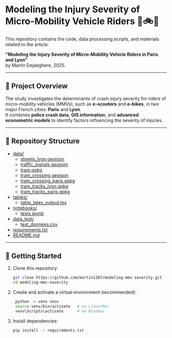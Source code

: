 # Modeling the Injury Severity of Micro-Mobility Vehicle Riders 🛴🚲💥

This repository contains the code, data processing scripts, and materials related to the article:

**"Modeling the Injury Severity of Micro-Mobility Vehicle Riders in Paris and Lyon"**  
by Martin Dejaeghere, 2025.

---

## 📖 Project Overview
The study investigates the determinants of crash injury severity for riders of micro-mobility vehicles (MMVs), such as **e-scooters** and **e-bikes**, in two major French cities: **Paris** and **Lyon**.  
It combines **police crash data**, **GIS information**, and **advanced econometric models** to identify factors influencing the severity of injuries.

---

## 📂 Repository Structure

- [data/](data/)
  - [streets_lyon.geojson](data/streets_lyon.geojson)
  - [traffic_signals.geojson](data/traffic_signals.geojson)
  - [tram.gpkg](data/tram.gpkg)
  - [tram_crossing.geojson](data/tram_crossing.geojson)
  - [tram_crossing_paris.gpkg](data/tram_crossing_paris.gpkg)
  - [tram_tracks_lyon.gpkg](data/tram_tracks_lyon.gpkg)
  - [tram_tracks_paris.gpkg](data/tram_tracks_paris.gpkg)
- [tables/](tables/)
  - [table_latex_output.tex](tables/table_latex_output.tex)
- [notebooks/](notebooks/)
  - [tests.ipynb](notebooks/tests.ipynb)
- [data_test/](data_test/)
  - [test_données.csv](data_test/test_données.csv)
- [requirements.txt](requirements.txt)
- [README.md](README.md)


---

## 🚀 Getting Started
1. Clone this repository:
   ```bash
   git clone https://github.com/martin1207/modeling-mmv-severity.git
   cd modeling-mmv-severity

2. Create and activate a virtual environment (recommended):
   ```bash
    python -m venv venv
    source venv/bin/activate   # on Linux/Mac
    venv\Scripts\activate      # on Windows


3. Install dependencies:
    ```bash
    pip install -r requirements.txt


